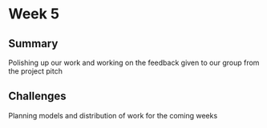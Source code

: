 # Week 5
## Summary
Polishing up our work and working on the feedback given to our group from the project pitch
## Challenges 
Planning models and distribution of work for the coming weeks
